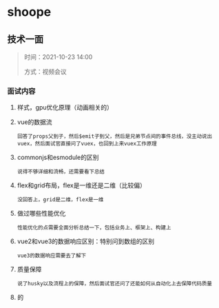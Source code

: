 # shoope

## 技术一面

> 时间：2021-10-23 14:00
>
> 方式：视频会议



### 面试内容

1. 样式，gpu优化原理（动画相关的）

2. vue的数据流

   `回答了props父到子，然后$emit子到父，然后是兄弟节点间的事件总线，没主动说出vuex，然后面试官直接问了vuex，也回到上来vuex工作原理`

3. commonjs和esmodule的区别

   `说得不够详细和流畅，还需要看下总结`

4. flex和grid布局，flex是一维还是二维（比较偏）

   `没回答上，grid是二维，flex是一维`

5. 做过哪些性能优化

   `性能优化的点需要全面分析总结一下，包括业务上、框架上、构建上`

6. vue2和vue3的数据响应区别：特别问到数组的区别

   `vue3的数据响应需要去了解下`

7. 质量保障

   `说了husky以及流程上的保障，然后面试官还问了还能如何从自动化上去保障代码质量`

8. 的